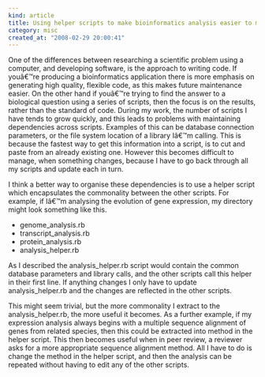 ```yaml
--- 
kind: article
title: Using helper scripts to make bioinformatics analysis easier to maintain
category: misc
created_at: "2008-02-29 20:00:41"
---
```

One of the differences between researching a scientific problem using a computer, and developing software, is the approach to writing code. If youâ€™re producing a bioinformatics application there is more emphasis on generating high quality, flexible code, as this makes future maintenance easier. On the other hand if youâ€™re trying to find the answer to a biological question using a series of scripts, then the focus is on the results, rather than the standard of code. During my work, the number of scripts I have tends to grow quickly, and this leads to problems with maintaining dependencies across scripts. Examples of this can be database connection parameters, or the file system location of a library Iâ€™m calling. This is because the fastest way to get this information into a script, is to cut and paste from an already existing one. However this becomes difficult to manage, when something changes, because I have to go back through all my scripts and update each in turn.

<!--more-->

I think a better way to organise these dependencies is to use a helper script which encapsulates the commonality between the other scripts. For example, if Iâ€™m analysing the evolution of gene expression, my directory might look something like this.

- genome_analysis.rb
- transcript_analysis.rb
- protein_analysis.rb
- analysis_helper.rb

As I described the analysis_helper.rb script would contain the common database parameters and library calls, and the other scripts call this helper in their first line. If anything changes I only have to update analysis_helper.rb and the changes are reflected in the other scripts.

This might seem trivial, but the more commonality I extract to the analysis_helper.rb, the more useful it becomes. As a further example, if my expression analysis always begins with a multiple sequence alignment of genes from related species, then this could be extracted into method in the helper script. This then becomes useful when in peer review, a reviewer asks for a more appropriate sequence alignment method. All I have to do is change the method in the helper script, and then the analysis can be repeated without having to edit any of the other scripts.
